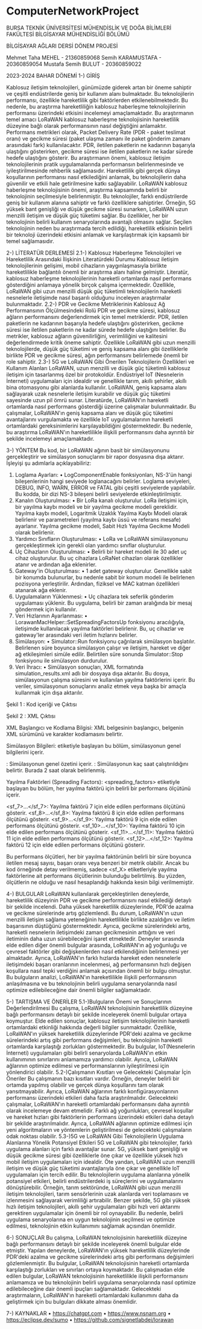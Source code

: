 # ComputerNetworkProject
BURSA TEKNİK ÜNİVERSİTESİ
MÜHENDİSLİK VE DOĞA BİLİMLERİ FAKÜLTESİ
BİLGİSAYAR MÜHENDİSLİĞİ BÖLÜMÜ




BİLGİSAYAR AĞLARI DERSİ DÖNEM PROJESİ




Mehmet Taha MEHEL - 21360859068
Semih KARAMUSTAFA - 20360859054
Mustafa Semih BULUT - 20360859022









2023-2024	BAHAR DÖNEMİ
1-) GİRİŞ

Kablosuz iletişim teknolojileri, günümüzde giderek artan bir öneme sahiptir ve çeşitli endüstrilerde geniş bir kullanım alanı bulmaktadır. Bu teknolojilerin performansı, özellikle hareketlilik gibi faktörlerden etkilenebilmektedir. Bu nedenle, bu araştırma hareketliliğin kablosuz haberleşme teknolojilerinin performansı üzerindeki etkisini incelemeyi amaçlamaktadır.
Bu araştırmanın temel amacı LoRaWAN kablosuz haberleşme teknolojisinin  hareketlilik düzeyine bağlı olarak performansının nasıl değiştiğini anlamaktır. Performans metrikleri olarak, Packet Delivery Rate (PDR - paket teslimat oranı) ve gecikme süresi (paket ulaşma zamanı ile paket gönderim zamanı arasındaki fark) kullanılacaktır. PDR, iletilen paketlerin ne kadarının başarıyla ulaştığını gösterirken, gecikme süresi ise iletilen paketlerin ne kadar sürede hedefe ulaştığını gösterir.
Bu araştırmanın önemi, kablosuz iletişim teknolojilerinin pratik uygulamalarında performansın belirlenmesinde ve iyileştirilmesinde rehberlik sağlamasıdır. Hareketlilik gibi gerçek dünya koşullarının performansı nasıl etkilediğini anlamak, bu teknolojilerin daha güvenilir ve etkili hale getirilmesine katkı sağlayabilir.
LoRaWAN kablosuz haberleşme teknolojisinin önemi, araştırma kapsamında belirli bir teknolojinin seçilmesiyle belirlenmiştir. Bu teknolojiler, farklı endüstrilerde geniş bir kullanım alanına sahiptir ve farklı özelliklere sahiptirler. Örneğin, 5G yüksek bant genişliği ve düşük gecikme süresi sunarken, LoRaWAN uzun menzilli iletişim ve düşük güç tüketimi sağlar. Bu özellikler, her bir teknolojinin belirli kullanım senaryolarında avantajlı olmasını sağlar. Seçilen teknolojinin neden bu araştırmada tercih edildiği, hareketlilik etkisinin belirli bir teknoloji üzerindeki etkisini anlamak ve karşılaştırmak için kapsamlı bir temel sağlamasıdır.









2-) LİTERATÜR DERLEMESİ
2.1-) Kablosuz Haberleşme Teknolojileri ve Hareketlilik Arasındaki İlişkinin Literatürdeki Durumu
Kablosuz iletişim teknolojilerinin gelişimi, mobil cihazların yaygınlaşmasıyla birlikte hareketlilikle bağlantılı önemli bir araştırma alanı haline gelmiştir. Literatür, kablosuz haberleşme teknolojilerinin hareketli ortamlarda nasıl performans gösterdiğini anlamaya yönelik birçok çalışma içermektedir. Özellikle, LoRaWAN gibi uzun menzilli düşük güç tüketimli teknolojilerin hareketli nesnelerle iletişimde nasıl başarılı olduğunu inceleyen araştırmalar bulunmaktadır.
2.2-) PDR ve Gecikme Metriklerinin Kablosuz Ağ Performansının Ölçülmesindeki Rolü
PDR ve gecikme süresi, kablosuz ağların performansını değerlendirmek için temel metriklerdir. PDR, iletilen paketlerin ne kadarının başarıyla hedefe ulaştığını gösterirken, gecikme süresi ise iletilen paketlerin ne kadar sürede hedefe ulaştığını belirler. Bu metrikler, kablosuz ağların güvenilirliğini, verimliliğini ve kalitesini değerlendirmede kritik öneme sahiptir. Özellikle LoRaWAN gibi uzun menzilli teknolojilerde, düşük güç tüketimi ve geniş kapsama alanı gibi özelliklerle birlikte PDR ve gecikme süresi, ağın performansını belirlemede önemli bir role sahiptir.
2.3-) 5G ve LoRaWAN Gibi Önerilen Teknolojilerin Özellikleri ve Kullanım Alanları
LoRaWAN, uzun menzilli ve düşük güç tüketimli kablosuz iletişim için tasarlanmış özel bir protokoldür. Endüstriyel IoT (Nesnelerin İnterneti) uygulamaları için idealdir ve genellikle tarım, akıllı şehirler, akıllı bina otomasyonu gibi alanlarda kullanılır. LoRaWAN, geniş kapsama alanı sağlayarak uzak nesnelerle iletişim kurabilir ve düşük güç tüketimi sayesinde uzun pil ömrü sunar.
Literatürde, LoRaWAN'ın hareketli ortamlarda nasıl performans gösterdiği üzerine çalışmalar bulunmaktadır. Bu çalışmalar, LoRaWAN'ın geniş kapsama alanı ve düşük güç tüketimi avantajlarını vurgulamakta ve özellikle IoT uygulamalarının hareketli ortamlardaki gereksinimlerini karşılayabildiğini göstermektedir. Bu nedenle, bu araştırma LoRaWAN'ın hareketlilikle ilişkili performansını daha ayrıntılı bir şekilde incelemeyi amaçlamaktadır.





3-) YÖNTEM
Bu kod, bir LoRaWAN ağının basit bir simülasyonunu gerçekleştirir ve simülasyon sonuçlarını bir rapor dosyasına dışa aktarır. İşleyişi şu adımlarla açıklayabiliriz:
1.	Loglama Ayarları:
•	LogComponentEnable fonksiyonları, NS-3'ün hangi bileşenlerinin hangi seviyede loglanacağını belirler. Loglama seviyeleri, DEBUG, INFO, WARN, ERROR ve FATAL gibi çeşitli seviyelerde yapılabilir. Bu kodda, bir dizi NS-3 bileşeni belirli seviyelerde etkinleştirilmiştir.
2.	Kanalın Oluşturulması:
•	Bir LoRa kanalı oluşturulur. LoRa iletişimi için, bir yayılma kaybı modeli ve bir yayılma gecikme modeli gereklidir. Yayılma kaybı modeli, Logaritmik Uzaklık Yayılma Kaybı Modeli olarak belirlenir ve parametreleri (yayılma kaybı üssü ve referans mesafe) ayarlanır. Yayılma gecikme modeli, Sabit Hızlı Yayılma Gecikme Modeli olarak belirlenir.
3.	Yardımcı Sınıfların Oluşturulması:
•	LoRa ve LoRaWAN simülasyonunu gerçekleştirmek için gerekli olan yardımcı sınıflar oluşturulur.
4.	Uç Cihazların Oluşturulması:
•	Belirli bir hareket modeli ile 30 adet uç cihaz oluşturulur. Bu uç cihazlara LoRaNet cihazları olarak özellikler atanır ve ardından ağa eklenirler.
5.	Gateway'in Oluşturulması:
•	1 adet gateway oluşturulur. Genellikle sabit bir konumda bulunurlar, bu nedenle sabit bir konum modeli ile belirlenen pozisyona yerleştirilir. Ardından, fiziksel ve MAC katman özellikleri atanarak ağa eklenir.
6.	Uygulamaların Yüklenmesi:
•	Uç cihazlara tek seferlik gönderim uygulaması yüklenir. Bu uygulama, belirli bir zaman aralığında bir mesaj göndermek için kullanılır.
7.	Veri Hızlarının Ayarlanması:
•	LorawanMacHelper::SetSpreadingFactorsUp fonksiyonu aracılığıyla, iletişimde kullanılacak yayılma faktörleri belirlenir. Bu, uç cihazlar ve gateway'ler arasındaki veri iletim hızlarını belirler.
8.	Simülasyon:
•	Simulator::Run fonksiyonu çağrılarak simülasyon başlatılır. Belirlenen süre boyunca simülasyon çalışır ve iletişim, hareket ve diğer ağ etkileşimleri simüle edilir. Belirtilen süre sonunda Simulator::Stop fonksiyonu ile simülasyon durdurulur.
9.	Veri İhracı:
•	Simülasyon sonuçları, XML formatında simulation_results.xml adlı bir dosyaya dışa aktarılır. Bu dosya, simülasyonun çalışma süresini ve kullanılan yayılma faktörlerini içerir. Bu veriler, simülasyonun sonuçlarını analiz etmek veya başka bir amaçla kullanmak için dışa aktarılır.

 
Şekil 1 : Kod içeriği ve Çıktısı

 
Şekil 2 : XML Çıktısı


XML Başlangıcı ve Kodlama Bilgisi: XML belgesinin başlangıcı, belgenin XML sürümünü ve karakter kodlamasını belirtir.

Simülasyon Bilgileri:
<simulation> etiketiyle başlayan bu bölüm, simülasyonun genel bilgilerini içerir.
<summary>: Simülasyonun genel özetini içerir.
<runtime>: Simülasyonun kaç saat çalıştırıldığını belirtir. Burada 2 saat olarak belirlenmiş.

Yayılma Faktörleri (Spreading Factors): <spreading_factors> etiketiyle başlayan bu bölüm, her yayılma faktörü için belirli bir performans ölçütünü içerir.

<sf_7>...</sf_7>: Yayılma faktörü 7 için elde edilen performans ölçütünü gösterir.
<sf_8>...</sf_8>: Yayılma faktörü 8 için elde edilen performans ölçütünü gösterir.
<sf_9>...</sf_9>: Yayılma faktörü 9 için elde edilen performans ölçütünü gösterir.
<sf_10>...</sf_10>: Yayılma faktörü 10 için elde edilen performans ölçütünü gösterir.
<sf_11>...</sf_11>: Yayılma faktörü 11 için elde edilen performans ölçütünü gösterir.
<sf_12>...</sf_12>: Yayılma faktörü 12 için elde edilen performans ölçütünü gösterir.

Bu performans ölçütleri, her bir yayılma faktörünün belirli bir süre boyunca iletilen mesaj sayısı, başarı oranı veya benzeri bir metrik olabilir. Ancak bu kod örneğinde detay verilmemiş, sadece <sf_X> etiketleriyle yayılma faktörlerine ait performans ölçütlerinin bulunduğu belirtilmiş. Bu yüzden, ölçütlerin ne olduğu ve nasıl hesaplandığı hakkında kesin bilgi verilmemiştir.






4-) BULGULAR
LoRaWAN kullanılarak gerçekleştirilen deneylerde, hareketlilik düzeyinin PDR ve gecikme performansını nasıl etkilediği detaylı bir şekilde incelendi. Daha yüksek hareketlilik düzeylerinde, PDR'de azalma ve gecikme sürelerinde artış gözlemlendi. Bu durum, LoRaWAN'ın uzun menzilli iletişim sağlama yeteneğinin hareketlilikle birlikte azaldığını ve iletim başarısının düştüğünü göstermektedir. Ayrıca, gecikme sürelerindeki artış, hareketli nesnelerin iletişimdeki zaman gecikmesinin arttığını ve veri iletiminin daha uzun sürebileceğini işaret etmektedir.
Deneyler sırasında elde edilen diğer önemli bulgular arasında, LoRaWAN'ın ağ yoğunluğu ve çevresel faktörler gibi değişkenlerden nasıl etkilendiğinin belirlenmesi yer almaktadır. Ayrıca, LoRaWAN'ın farklı hızlarda hareket eden nesnelerle iletişimdeki başarı oranlarının incelenmesi, ağ performansının hızlı değişen koşullara nasıl tepki verdiğini anlamak açısından önemli bir bulgu olmuştur.
Bu bulguların analizi, LoRaWAN'ın hareketlilikle ilişkili performansının anlaşılmasına ve bu teknolojinin belirli uygulama senaryolarında nasıl optimize edilebileceğine dair önemli bilgiler sağlamaktadır.

5-) TARTIŞMA VE ÖNERİLER
5.1-)Bulguların Önemi ve Sonuçlarının Değerlendirilmesi
Bu çalışma, LoRaWAN teknolojisinin hareketlilik düzeyine bağlı performansını detaylı bir şekilde inceleyerek önemli bulgular ortaya koymuştur. Elde edilen sonuçlar, kablosuz iletişim teknolojilerinin hareketli ortamlardaki etkinliği hakkında değerli bilgiler sunmaktadır. Özellikle, LoRaWAN'ın yüksek hareketlilik düzeylerinde PDR'deki azalma ve gecikme sürelerindeki artış gibi performans değişimleri, bu teknolojinin hareketli ortamlarda karşılaştığı zorlukları göstermektedir.
Bu bulgular, IoT(Nesnelerin İnterneti) uygulamaları gibi belirli senaryolarda LoRaWAN'ın etkin kullanımının sınırlarını anlamamıza yardımcı olabilir. Ayrıca, LoRaWAN ağlarının optimize edilmesi ve performanslarının iyileştirilmesi için yönlendirici olabilir.
5.2-)Çalışmanın Kısıtları ve Gelecekteki Çalışmalar İçin Öneriler
Bu çalışmanın bazı kısıtları vardır. Örneğin, deneyler belirli bir ortamda yapılmış olabilir ve gerçek dünya koşullarını tam olarak yansıtmayabilir. Ayrıca, LoRaWAN ağlarının farklı konfigürasyonlarının performansı üzerindeki etkileri daha fazla araştırılmalıdır.
Gelecekteki çalışmalar, LoRaWAN'ın hareketli ortamlardaki performansını daha ayrıntılı olarak incelemeye devam etmelidir. Farklı ağ yoğunlukları, çevresel koşullar ve hareket hızları gibi faktörlerin performans üzerindeki etkileri daha detaylı bir şekilde araştırılmalıdır. Ayrıca, LoRaWAN ağlarının optimize edilmesi için yeni algoritmaların ve yöntemlerin geliştirilmesi de gelecekteki çalışmaların odak noktası olabilir.
5.3-)5G ve LoRaWAN Gibi Teknolojilerin Uygulama Alanlarına Yönelik Potansiyel Etkileri
5G ve LoRaWAN gibi teknolojiler, farklı uygulama alanları için farklı avantajlar sunar. 5G, yüksek bant genişliği ve düşük gecikme süresi gibi özelliklerle öne çıkar ve özellikle yüksek hızlı mobil iletişim uygulamaları için idealdir. Öte yandan, LoRaWAN uzun menzilli iletişim ve düşük güç tüketimi avantajlarıyla öne çıkar ve genellikle IoT uygulamaları için tercih edilir.
Bu teknolojilerin uygulama alanlarına yönelik potansiyel etkileri, belirli endüstrilerdeki iş süreçlerini ve uygulamalarını dönüştürebilir. Örneğin, tarım sektöründe, LoRaWAN gibi uzun menzilli iletişim teknolojileri, tarım sensörlerinin uzak alanlarda veri toplamasını ve izlenmesini sağlayarak verimliliği artırabilir. Benzer şekilde, 5G gibi yüksek hızlı iletişim teknolojileri, akıllı şehir uygulamaları gibi hızlı veri aktarımı gerektiren uygulamalar için önemli bir rol oynayabilir. Bu nedenle, belirli uygulama senaryolarına en uygun teknolojinin seçilmesi ve optimize edilmesi, teknolojinin etkin kullanımını sağlamak açısından önemlidir.

6-) SONUÇLAR
Bu çalışma, LoRaWAN teknolojisinin hareketlilik düzeyine bağlı performansını detaylı bir şekilde inceleyerek önemli bulgular elde etmiştir. Yapılan deneylerde, LoRaWAN'ın yüksek hareketlilik düzeylerinde PDR'deki azalma ve gecikme sürelerindeki artış gibi performans değişimleri gözlemlenmiştir. Bu bulgular, LoRaWAN teknolojisinin hareketli ortamlarda karşılaştığı zorlukları ve sınırları ortaya koymaktadır.
Bu çalışmadan elde edilen bulgular, LoRaWAN teknolojisinin hareketlilikle ilişkili performansını anlamamıza ve bu teknolojinin belirli uygulama senaryolarında nasıl optimize edilebileceğine dair önemli ipuçları sağlamaktadır. Gelecekteki araştırmaların, LoRaWAN'ın hareketli ortamlardaki kullanımını daha da geliştirmek için bu bulguları dikkate alması önemlidir.

7-) KAYNAKLAR
•	https://chatgpt.com
•	https://www.nsnam.org
•	https://eclipse.dev/sumo
•	https://github.com/signetlabdei/lorawan





